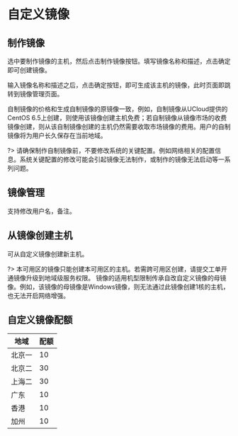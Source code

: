 

# 自定义镜像

## 制作镜像

选中要制作镜像的主机，然后点击制作镜像按钮。填写镜像名称和描述，点击确定即可创建镜像。

输入镜像名称和描述之后，点击确定按钮，即可生成该主机的镜像，此时页面即跳转到镜像管理页面。

自制镜像的价格和生成自制镜像的原镜像一致，例如，自制镜像从UCloud提供的CentOS
6.5上创建，则使用该镜像创建主机免费；若自制镜像从镜像市场的收费镜像创建，则从该自制镜像创建的主机仍然需要收取市场镜像的费用。用户的自制镜像将为用户长久保存在当前地域。

?> 请确保制作自制镜像前，不要修改系统的关键配置。例如网络相关的配置信息。系统关键配置的修改可能会引起镜像无法制作，或制作的镜像无法启动等一系列问题。

## 镜像管理

支持修改用户名，备注。

## 从镜像创建主机

可从自定义镜像创建新主机。

?> 本可用区的镜像只能创建本可用区的主机。若需跨可用区创建，请提交工单开通镜像升级到地域级服务权限。
   镜像的适用机型限制传承自改自定义镜像的母镜像。例如，该镜像的母镜像是Windows镜像，则无法通过此镜像创建1核的主机，也无法开启网络增强。

## 自定义镜像配额

| 地域  | 配额 |
| --- | -- |
| 北京一 | 10 |
| 北京二 | 30 |
| 上海二 | 30 |
| 广东  | 10 |
| 香港  | 10 |
| 加州  | 10 |
